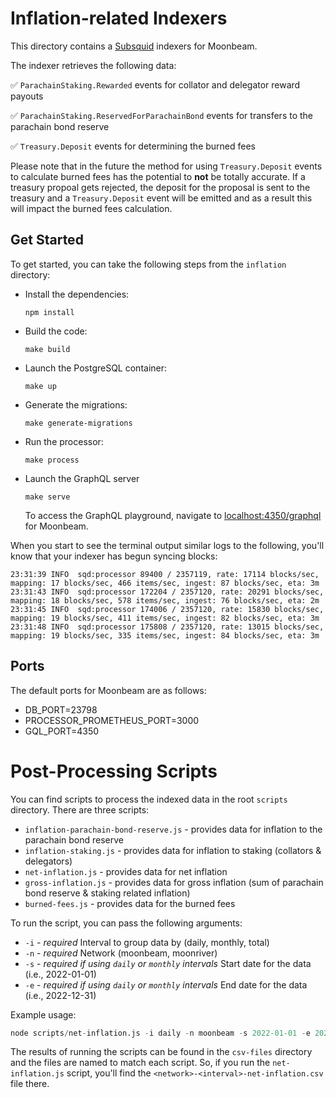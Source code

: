 # Inflation-related Indexers

This directory contains a [Subsquid](https://docs.subsquid.io/) indexers for Moonbeam.

The indexer retrieves the following data:

✅ `ParachainStaking.Rewarded` events for collator and delegator reward payouts

✅ `ParachainStaking.ReservedForParachainBond` events for transfers to the parachain bond reserve

✅ `Treasury.Deposit` events for determining the burned fees

Please note that in the future the method for using `Treasury.Deposit` events to calculate burned fees has the potential to **not** be totally accurate. If a treasury propoal gets rejected, the deposit for the proposal is sent to the treasury and a `Treasury.Deposit` event will be emitted and as a result this will impact the burned fees calculation. 

## Get Started

To get started, you can take the following steps from the  `inflation` directory:

- Install the dependencies:

    ```
    npm install
    ```

- Build the code:

    ```
    make build
    ```

- Launch the PostgreSQL container:

    ```
    make up
    ```

- Generate the migrations:

    ```
    make generate-migrations
    ```

- Run the processor:

    ```
    make process
    ```

- Launch the GraphQL server

    ```
    make serve
    ```

    To access the GraphQL playground, navigate to [localhost:4350/graphql](http://localhost:4350/graphql) for Moonbeam.


When you start to see the terminal output similar logs to the following, you'll know that your indexer has begun syncing blocks:

```
23:31:39 INFO  sqd:processor 89400 / 2357119, rate: 17114 blocks/sec, mapping: 17 blocks/sec, 466 items/sec, ingest: 87 blocks/sec, eta: 3m
23:31:43 INFO  sqd:processor 172204 / 2357120, rate: 20291 blocks/sec, mapping: 18 blocks/sec, 578 items/sec, ingest: 76 blocks/sec, eta: 2m
23:31:45 INFO  sqd:processor 174006 / 2357120, rate: 15830 blocks/sec, mapping: 19 blocks/sec, 411 items/sec, ingest: 82 blocks/sec, eta: 3m
23:31:48 INFO  sqd:processor 175808 / 2357120, rate: 13015 blocks/sec, mapping: 19 blocks/sec, 335 items/sec, ingest: 84 blocks/sec, eta: 3m
```

## Ports

The default ports for Moonbeam are as follows:

- DB_PORT=23798
- PROCESSOR_PROMETHEUS_PORT=3000
- GQL_PORT=4350

# Post-Processing Scripts

You can find scripts to process the indexed data in the root `scripts` directory. There are three scripts:

- `inflation-parachain-bond-reserve.js` - provides data for inflation to the parachain bond reserve
- `inflation-staking.js` - provides data for inflation to staking (collators & delegators)
- `net-inflation.js` - provides data for net inflation
- `gross-inflation.js` - provides data for gross inflation (sum of parachain bond reserve & staking related inflation)
- `burned-fees.js` - provides data for the burned fees

To run the script, you can pass the following arguments:

- `-i` - *required* Interval to group data by (daily, monthly, total)
- `-n` - *required* Network (moonbeam, moonriver)
- `-s` - *required if using `daily` or `monthly` intervals* Start date for the data (i.e., 2022-01-01)
- `-e` - *required if using `daily` or `monthly` intervals* End date for the data (i.e., 2022-12-31)

Example usage:

```s
node scripts/net-inflation.js -i daily -n moonbeam -s 2022-01-01 -e 2022-12-31
```

The results of running the scripts can be found in the `csv-files` directory and the files are named to match each script. So, if you run the `net-inflation.js` script, you'll find the `<network>-<interval>-net-inflation.csv` file there.
